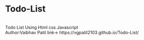 # Todo-List
<br>
Todo List Using Html css Javascript
<br>
Author:Vaibhav Patil
link-> https://vgpatil2103.github.io/Todo-List/
